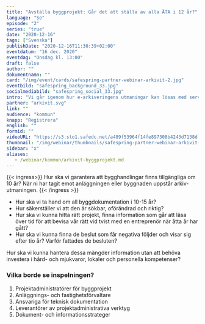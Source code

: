 ```yaml
---
title: "Avställa byggprojekt: Går det att ställa av alla ÄTA i 12 år?"
language: "Se"
episode: "2"
series: "true"
date: "2020-12-16"
tags: ["Svenska"]
publishDate: "2020-12-16T11:30:39+02:00"
eventdatum: "16 dec. 2020"
eventdag: "Onsdag kl. 13:00"
draft: false
author: ""
dokumentnamn: ""
card: "/img/event/cards/safespring-partner-webinar-arkivit-2.jpg"
eventbild: "safespring_background_33.jpg"
socialmediabild: "safespring_social_33.jpg"
intro: "Vi går igenom hur e-arkiveringens utmaningar kan lösas med serverkapacitet och tillfällig lagring."
partner: "arkivit.svg"
link: ""
audience: "kommun"
knapp: "Registrera"
english: ""
formid: ""
videoURL: "https://s3.sto1.safedc.net/a489f53964f14fe897308b4243d7138d:processedvideos/safespring-partner-webinar-arkivit-2/master.m3u8"
thumbnail: "/img/webinar/thumbnails/safespring-partner-webinar-arkivit-2.jpg"
sidebar: "x"
aliases:
   - /webinar/kommun/arkivit-byggprojekt.md
---
```


{{< ingress>}}
Hur ska vi garantera att bygghandlingar finns tillgängliga om 10 år? När ni har tagit emot anläggningen eller byggnaden uppstår arkiv-utmaningen.
{{< /ingress >}}

- Hur ska vi ta hand om all byggdokumentation i 10-15 år?
- Hur säkerställer vi att den är sökbar, oförändrad och riktig?
- Hur ska vi kunna hitta rätt projekt, finna information som går att läsa över tid för att bevisa vår rätt vid tvist med en entreprenör när åtta år har gått?
- Hur ska vi kunna finna de beslut som får negativa följder och visar sig efter tio år? Varför fattades de besluten?

Hur ska vi kunna hantera dessa mängder information utan att behöva investera i hård- och mjukvaror, lokaler och personella kompetenser?

### Vilka borde se inspelningen?

1. Projektadministratörer för byggprojekt
2. Anläggnings- och fastighetsförvaltare
3. Ansvariga för teknisk dokumentation
4. Leverantörer av projektadministrativa verktyg
5. Dokument- och informationsstrateger
